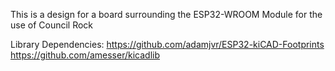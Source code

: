 This is a design for a board surrounding the ESP32-WROOM Module for the use of Council Rock

Library Dependencies:
https://github.com/adamjvr/ESP32-kiCAD-Footprints
https://github.com/amesser/kicadlib